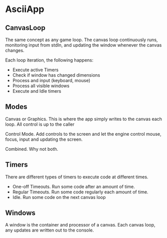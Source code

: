 # AsciiApp

## CanvasLoop

The same concept as any game loop. The canvas loop continuously runs, monitoring input from stdIn, and updating the window whenever the canvas changes.

Each loop iteration, the following happens:

- Execute active Timers
- Check if window has changed dimensions
- Process and input (keyboard, mouse)
- Process all visible windows
- Execute and Idle timers

## Modes

Canvas or Graphics. This is where the app simply writes to the canvas each loop.  All control is up to the caller

Control Mode. Add controls to the screen and let the engine control mouse, focus, input and updating the screen.

Combined. Why not both. 

## Timers

There are different types of timers to execute code at different times.

- One-off Timeouts. Run some code after an amount of time. 
- Regular Timeouts. Run some code regularly each amount of time.
- Idle. Run some code on the next canvas loop

## Windows

A window is the container and processor of a canvas. 
Each canvas loop, any updates are written out to the console.
